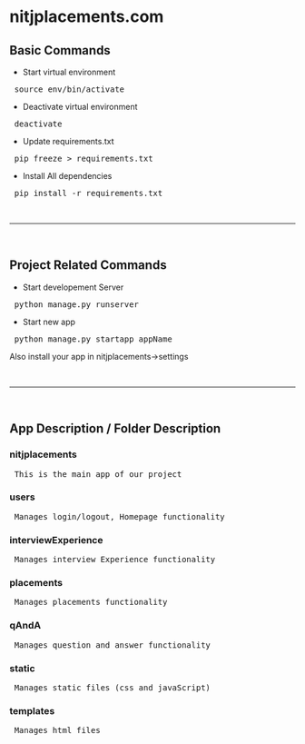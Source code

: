 # nitjplacements.com

## Basic Commands
* Start virtual environment 
<pre> source env/bin/activate  </pre>

* Deactivate virtual environment
<pre> deactivate  </pre>

* Update requirements.txt
<pre> pip freeze > requirements.txt  </pre>

* Install All dependencies
<pre> pip install -r requirements.txt  </pre>

<br>
<hr>
<br>

## Project Related Commands

* Start developement Server 
<pre> python manage.py runserver  </pre>

* Start new app 
<pre> python manage.py startapp appName  </pre>
Also install your app in nitjplacements->settings

<br>
<hr>
<br>

## App Description / Folder Description

### nitjplacements
<pre> This is the main app of our project</pre>

### users
<pre> Manages login/logout, Homepage functionality</pre>

### interviewExperience
<pre> Manages interview Experience functionality</pre>

### placements
<pre> Manages placements functionality</pre>

### qAndA
<pre> Manages question and answer functionality</pre>

### static
<pre> Manages static files (css and javaScript)</pre>

### templates
<pre> Manages html files</pre>  


